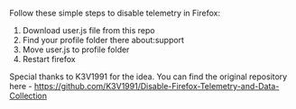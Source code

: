 
Follow these simple steps to disable telemetry in Firefox:

1. Download user.js file from this repo
2. Find your profile folder there about:support
3. Move user.js to profile folder
4. Restart firefox

Special thanks to K3V1991 for the idea. You can find the original repository here - https://github.com/K3V1991/Disable-Firefox-Telemetry-and-Data-Collection
